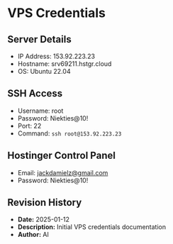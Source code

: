# VPS Credentials

## Server Details
- IP Address: 153.92.223.23
- Hostname: srv69211.hstgr.cloud
- OS: Ubuntu 22.04

## SSH Access
- Username: root
- Password: Niekties@10!
- Port: 22
- Command: `ssh root@153.92.223.23`

## Hostinger Control Panel
- Email: jackdamielz@gmail.com
- Password: Niekties@10!

## Revision History
- **Date:** 2025-01-12
- **Description:** Initial VPS credentials documentation
- **Author:** AI
